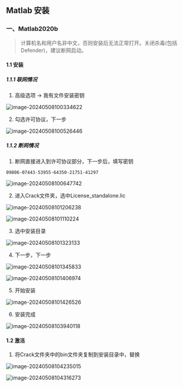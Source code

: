 ## Matlab 安装

### 一、Matlab2020b

> 计算机名和用户名非中文，否则安装后无法正常打开。关闭杀毒(包括Defender)，建议断网启动。

#### 1.1 安装

##### 1.1.1 联网情况

1. 高级选项 → 我有文件安装密钥

![image-20240508100334622](https://typora-picture-zhao.oss-cn-beijing.aliyuncs.com/Typora/image-20240508100334622.png)

2. 勾选许可协议，下一步

![image-20240508100526446](https://typora-picture-zhao.oss-cn-beijing.aliyuncs.com/Typora/image-20240508100526446.png)



##### 1.1.2 断网情况

1. 断网直接进入到许可协议部分，下一步后，填写密钥

```
09806-07443-53955-64350-21751-41297
```

![image-20240508100647742](https://typora-picture-zhao.oss-cn-beijing.aliyuncs.com/Typora/image-20240508100647742.png)

2. 进入Crack文件夹，选中License_standalone.lic

![image-20240508101206238](https://typora-picture-zhao.oss-cn-beijing.aliyuncs.com/Typora/image-20240508101206238.png)

![image-20240508101110224](https://typora-picture-zhao.oss-cn-beijing.aliyuncs.com/Typora/image-20240508101110224.png)

3. 选中安装目录

![image-20240508101323133](https://typora-picture-zhao.oss-cn-beijing.aliyuncs.com/Typora/image-20240508101323133.png)

4. 下一步，下一步

![image-20240508101345833](https://typora-picture-zhao.oss-cn-beijing.aliyuncs.com/Typora/image-20240508101345833.png)

![image-20240508101406974](https://typora-picture-zhao.oss-cn-beijing.aliyuncs.com/Typora/image-20240508101406974.png)

5. 开始安装

![image-20240508101426526](https://typora-picture-zhao.oss-cn-beijing.aliyuncs.com/Typora/image-20240508101426526.png)

6. 安装完成

![image-20240508103940118](https://typora-picture-zhao.oss-cn-beijing.aliyuncs.com/Typora/image-20240508103940118.png)





#### 1.2 激活

1. 将Crack文件夹中的bin文件夹复制到安装目录中，替换

![image-20240508104235015](https://typora-picture-zhao.oss-cn-beijing.aliyuncs.com/Typora/image-20240508104235015.png)

![image-20240508104316273](https://typora-picture-zhao.oss-cn-beijing.aliyuncs.com/Typora/image-20240508104316273.png)